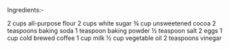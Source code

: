 Ingredients:-

2 cups all-purpose flour
2 cups white sugar
¾ cup unsweetened cocoa
2 teaspoons baking soda
1 teaspoon baking powder
½ teaspoon salt
2 eggs
1 cup cold brewed coffee
1 cup milk
½ cup vegetable oil
2 teaspoons vinegar